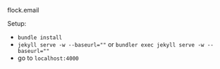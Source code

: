 flock.email

Setup:

* `bundle install`
* `jekyll serve -w --baseurl=""` or `bundler exec jekyll serve -w --baseurl=""`
* go to `localhost:4000`